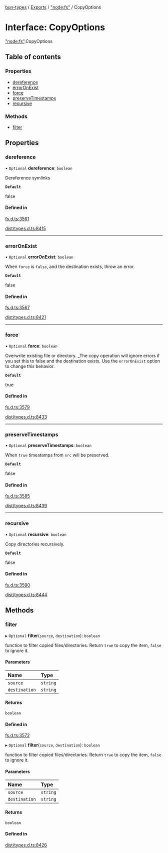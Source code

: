 [bun-types](https://github.com/oven-sh/bun-types/blob/master/api-docs/README.md) / [Exports](https://github.com/oven-sh/bun-types/blob/master/api-docs/modules.md) / ["node:fs"](https://github.com/oven-sh/bun-types/blob/master/api-docs/modules/node_fs_.md) / CopyOptions

# Interface: CopyOptions

["node:fs"](https://github.com/oven-sh/bun-types/blob/master/api-docs/modules/node_fs_.md).CopyOptions

## Table of contents

### Properties

- [dereference](https://github.com/oven-sh/bun-types/blob/master/api-docs/interfaces/node_fs_.CopyOptions.md#dereference)
- [errorOnExist](https://github.com/oven-sh/bun-types/blob/master/api-docs/interfaces/node_fs_.CopyOptions.md#erroronexist)
- [force](https://github.com/oven-sh/bun-types/blob/master/api-docs/interfaces/node_fs_.CopyOptions.md#force)
- [preserveTimestamps](https://github.com/oven-sh/bun-types/blob/master/api-docs/interfaces/node_fs_.CopyOptions.md#preservetimestamps)
- [recursive](https://github.com/oven-sh/bun-types/blob/master/api-docs/interfaces/node_fs_.CopyOptions.md#recursive)

### Methods

- [filter](https://github.com/oven-sh/bun-types/blob/master/api-docs/interfaces/node_fs_.CopyOptions.md#filter)

## Properties

### dereference

• `Optional` **dereference**: `boolean`

Dereference symlinks

**`Default`**

false

#### Defined in

[fs.d.ts:3561](https://github.com/valgaze/bun-types/blob/6f8dbf8/fs.d.ts#L3561)

[dist/types.d.ts:8415](https://github.com/valgaze/bun-types/blob/6f8dbf8/dist/types.d.ts#L8415)

___

### errorOnExist

• `Optional` **errorOnExist**: `boolean`

When `force` is `false`, and the destination
exists, throw an error.

**`Default`**

false

#### Defined in

[fs.d.ts:3567](https://github.com/valgaze/bun-types/blob/6f8dbf8/fs.d.ts#L3567)

[dist/types.d.ts:8421](https://github.com/valgaze/bun-types/blob/6f8dbf8/dist/types.d.ts#L8421)

___

### force

• `Optional` **force**: `boolean`

Overwrite existing file or directory. _The copy
operation will ignore errors if you set this to false and the destination
exists. Use the `errorOnExist` option to change this behavior.

**`Default`**

true

#### Defined in

[fs.d.ts:3579](https://github.com/valgaze/bun-types/blob/6f8dbf8/fs.d.ts#L3579)

[dist/types.d.ts:8433](https://github.com/valgaze/bun-types/blob/6f8dbf8/dist/types.d.ts#L8433)

___

### preserveTimestamps

• `Optional` **preserveTimestamps**: `boolean`

When `true` timestamps from `src` will
be preserved.

**`Default`**

false

#### Defined in

[fs.d.ts:3585](https://github.com/valgaze/bun-types/blob/6f8dbf8/fs.d.ts#L3585)

[dist/types.d.ts:8439](https://github.com/valgaze/bun-types/blob/6f8dbf8/dist/types.d.ts#L8439)

___

### recursive

• `Optional` **recursive**: `boolean`

Copy directories recursively.

**`Default`**

false

#### Defined in

[fs.d.ts:3590](https://github.com/valgaze/bun-types/blob/6f8dbf8/fs.d.ts#L3590)

[dist/types.d.ts:8444](https://github.com/valgaze/bun-types/blob/6f8dbf8/dist/types.d.ts#L8444)

## Methods

### filter

▸ `Optional` **filter**(`source`, `destination`): `boolean`

function to filter copied files/directories. Return
`true` to copy the item, `false` to ignore it.

#### Parameters

| Name | Type |
| :------ | :------ |
| `source` | `string` |
| `destination` | `string` |

#### Returns

`boolean`

#### Defined in

[fs.d.ts:3572](https://github.com/valgaze/bun-types/blob/6f8dbf8/fs.d.ts#L3572)

▸ `Optional` **filter**(`source`, `destination`): `boolean`

function to filter copied files/directories. Return
`true` to copy the item, `false` to ignore it.

#### Parameters

| Name | Type |
| :------ | :------ |
| `source` | `string` |
| `destination` | `string` |

#### Returns

`boolean`

#### Defined in

[dist/types.d.ts:8426](https://github.com/valgaze/bun-types/blob/6f8dbf8/dist/types.d.ts#L8426)
